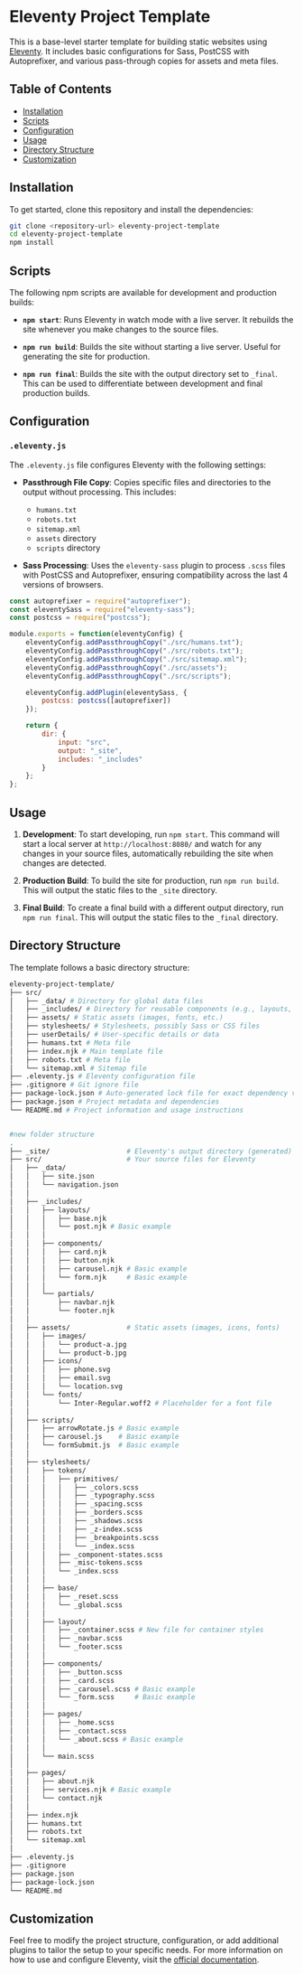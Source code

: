 # Eleventy Project Template

This is a base-level starter template for building static websites using [Eleventy](https://www.11ty.dev/). It includes basic configurations for Sass, PostCSS with Autoprefixer, and various pass-through copies for assets and meta files.

## Table of Contents

- [Installation](#installation)
- [Scripts](#scripts)
- [Configuration](#configuration)
- [Usage](#usage)
- [Directory Structure](#directory-structure)
- [Customization](#customization)

## Installation

To get started, clone this repository and install the dependencies:

```bash
git clone <repository-url> eleventy-project-template
cd eleventy-project-template
npm install
```
## Scripts

The following npm scripts are available for development and production builds:

- **`npm start`**: Runs Eleventy in watch mode with a live server. It rebuilds the site whenever you make changes to the source files.

- **`npm run build`**: Builds the site without starting a live server. Useful for generating the site for production.

- **`npm run final`**: Builds the site with the output directory set to `_final`. This can be used to differentiate between development and final production builds.

## Configuration

### `.eleventy.js`

The `.eleventy.js` file configures Eleventy with the following settings:

- **Passthrough File Copy**: Copies specific files and directories to the output without processing. This includes:
  - `humans.txt`
  - `robots.txt`
  - `sitemap.xml`
  - `assets` directory
  - `scripts` directory

- **Sass Processing**: Uses the `eleventy-sass` plugin to process `.scss` files with PostCSS and Autoprefixer, ensuring compatibility across the last 4 versions of browsers.

```javascript
const autoprefixer = require("autoprefixer");
const eleventySass = require("eleventy-sass");
const postcss = require("postcss");

module.exports = function(eleventyConfig) {
    eleventyConfig.addPassthroughCopy("./src/humans.txt");
    eleventyConfig.addPassthroughCopy("./src/robots.txt");
    eleventyConfig.addPassthroughCopy("./src/sitemap.xml");
    eleventyConfig.addPassthroughCopy("./src/assets");
    eleventyConfig.addPassthroughCopy("./src/scripts");

    eleventyConfig.addPlugin(eleventySass, {
        postcss: postcss([autoprefixer])
    });

    return {
        dir: {
            input: "src",
            output: "_site",
            includes: "_includes"
        }
    };
};
```

## Usage

1. **Development**: To start developing, run `npm start`. This command will start a local server at `http://localhost:8080/` and watch for any changes in your source files, automatically rebuilding the site when changes are detected.

2. **Production Build**: To build the site for production, run `npm run build`. This will output the static files to the `_site` directory.

3. **Final Build**: To create a final build with a different output directory, run `npm run final`. This will output the static files to the `_final` directory.

## Directory Structure

The template follows a basic directory structure:

```bash
eleventy-project-template/ 
├── src/ 
│   ├── _data/ # Directory for global data files 
│   ├── _includes/ # Directory for reusable components (e.g., layouts, partials) 
│   ├── assets/ # Static assets (images, fonts, etc.) 
│   ├── stylesheets/ # Stylesheets, possibly Sass or CSS files 
│   ├── userDetails/ # User-specific details or data 
│   ├── humans.txt # Meta file 
│   ├── index.njk # Main template file 
│   ├── robots.txt # Meta file 
│   └── sitemap.xml # Sitemap file 
├── .eleventy.js # Eleventy configuration file 
├── .gitignore # Git ignore file 
├── package-lock.json # Auto-generated lock file for exact dependency versions 
├── package.json # Project metadata and dependencies 
└── README.md # Project information and usage instructions


#new folder structure
.
├── _site/                   # Eleventy's output directory (generated)
├── src/                     # Your source files for Eleventy
│   ├── _data/
│   │   ├── site.json
│   │   └── navigation.json
│   │
│   ├── _includes/
│   │   ├── layouts/
│   │   │   ├── base.njk
│   │   │   └── post.njk # Basic example
│   │   │
│   │   ├── components/
│   │   │   ├── card.njk
│   │   │   ├── button.njk
│   │   │   ├── carousel.njk # Basic example
│   │   │   └── form.njk     # Basic example
│   │   │
│   │   └── partials/
│   │       ├── navbar.njk
│   │       └── footer.njk
│   │
│   ├── assets/              # Static assets (images, icons, fonts)
│   │   ├── images/
│   │   │   └── product-a.jpg
│   │   │   └── product-b.jpg
│   │   ├── icons/
│   │   │   ├── phone.svg
│   │   │   ├── email.svg
│   │   │   └── location.svg
│   │   └── fonts/
│   │       └── Inter-Regular.woff2 # Placeholder for a font file
│   │
│   ├── scripts/
│   │   ├── arrowRotate.js # Basic example
│   │   ├── carousel.js    # Basic example
│   │   └── formSubmit.js  # Basic example
│   │
│   ├── stylesheets/
│   │   ├── tokens/
│   │   │   ├── primitives/
│   │   │   │   ├── _colors.scss
│   │   │   │   ├── _typography.scss
│   │   │   │   ├── _spacing.scss
│   │   │   │   ├── _borders.scss
│   │   │   │   ├── _shadows.scss
│   │   │   │   ├── _z-index.scss
│   │   │   │   ├── _breakpoints.scss
│   │   │   │   └── _index.scss
│   │   │   ├── _component-states.scss
│   │   │   ├── _misc-tokens.scss
│   │   │   └── _index.scss
│   │   │
│   │   ├── base/
│   │   │   ├── _reset.scss
│   │   │   └── _global.scss
│   │   │
│   │   ├── layout/
│   │   │   ├── _container.scss # New file for container styles
│   │   │   ├── _navbar.scss
│   │   │   └── _footer.scss
│   │   │
│   │   ├── components/
│   │   │   ├── _button.scss
│   │   │   ├── _card.scss
│   │   │   ├── _carousel.scss # Basic example
│   │   │   └── _form.scss     # Basic example
│   │   │
│   │   ├── pages/
│   │   │   ├── _home.scss
│   │   │   ├── _contact.scss
│   │   │   └── _about.scss # Basic example
│   │   │
│   │   └── main.scss
│   │
│   ├── pages/
│   │   ├── about.njk
│   │   ├── services.njk # Basic example
│   │   └── contact.njk
│   │
│   ├── index.njk
│   ├── humans.txt
│   ├── robots.txt
│   └── sitemap.xml
│
├── .eleventy.js
├── .gitignore
├── package.json
├── package-lock.json
└── README.md
```

## Customization

Feel free to modify the project structure, configuration, or add additional plugins to tailor the setup to your specific needs. For more information on how to use and configure Eleventy, visit the [official documentation](https://www.11ty.dev/docs/).
